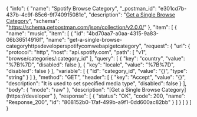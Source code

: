 {
  "info": {
    "name": "Spotify Browse Category",
    "_postman_id": "e301cd7b-437b-4c9f-85c6-9f740915081e",
    "description": "[Get a Single Browse Category](https://developer.spotify.com/web-api/get-category/)",
    "schema": "https://schema.getpostman.com/json/collection/v2.0.0/"
  },
  "item": [
    {
      "name": "music",
      "item": [
        {
          "id": "4bd70aa7-a0aa-4315-9a83-06b36514916f",
          "name": "get-a-single-browse-categoryhttpsdeveloperspotifycomwebapigetcategory",
          "request": {
            "url": {
              "protocol": "http",
              "host": "api.spotify.com",
              "path": [
                "v1",
                "browse/categories/:category_id"
              ],
              "query": [
                {
                  "key": "country",
                  "value": "%7B%7D",
                  "disabled": false
                },
                {
                  "key": "locale",
                  "value": "%7B%7D",
                  "disabled": false
                }
              ],
              "variable": [
                {
                  "id": "category_id",
                  "value": "{}",
                  "type": "string"
                }
              ]
            },
            "method": "GET",
            "header": [
              {
                "key": "Accept",
                "value": "{}",
                "description": "It is used to set specified media type",
                "disabled": false
              }
            ],
            "body": {
              "mode": "raw"
            },
            "description": "[Get a Single Browse Category](https://developer"
          },
          "response": [
            {
              "status": "OK",
              "code": 200,
              "name": "Response_200",
              "id": "808152b0-17af-499b-a9f1-0dd600ac82bb"
            }
          ]
        }
      ]
    }
  ]
}